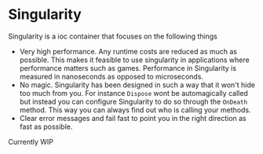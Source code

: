 # Singularity
Singularity is a ioc container that focuses on the following things
- Very high performance. Any runtime costs are reduced as much as possible. This makes it feasible to use singularity in applications where performance matters such as games. Performance in Singularity is measured in nanoseconds as opposed to microseconds.
- No magic. Singularity has been designed in such a way that it won't hide too much from you. For instance `Dispose` wont be automagically called but instead you can configure Singularity to do so through the `OnDeath` method. This way you can always find out who is calling your methods.
- Clear error messages and fail fast to point you in the right direction as fast as possible.

Currently WIP
